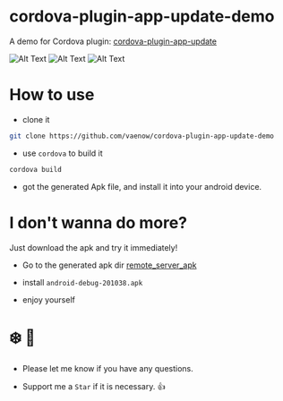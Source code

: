 # cordova-plugin-app-update-demo
A demo for Cordova plugin: [cordova-plugin-app-update](https://github.com/vaenow/cordova-plugin-app-update)

![Alt Text](https://raw.githubusercontent.com/vaenow/cordova-plugin-app-update-demo/master/imgs/%E5%B1%8F%E5%B9%95%E5%BF%AB%E7%85%A7%202016-07-13%20%E4%B8%8B%E5%8D%8811.49.54.png)
![Alt Text](https://raw.githubusercontent.com/vaenow/cordova-plugin-app-update-demo/master/imgs/%E5%B1%8F%E5%B9%95%E5%BF%AB%E7%85%A7%202016-07-13%20%E4%B8%8B%E5%8D%8811.51.48.png)
![Alt Text](https://raw.githubusercontent.com/vaenow/cordova-plugin-app-update-demo/master/imgs/%E5%B1%8F%E5%B9%95%E5%BF%AB%E7%85%A7%202016-07-14%20%E4%B8%8A%E5%8D%8812.15.44.png)


# How to use

* clone it

```bash 
git clone https://github.com/vaenow/cordova-plugin-app-update-demo
```

* use `cordova` to build it

```bash
cordova build
```

* got the generated Apk file, and install it into your android device.


# I don't wanna do more?
Just download the apk and try it immediately!

* Go to the generated apk dir [remote_server_apk](https://github.com/vaenow/cordova-plugin-app-update-demo/tree/master/remote_server_apk)

* install `android-debug-201038.apk`

* enjoy yourself

# :snowflake: :beers:

* Please let me know if you have any questions.

* Support me a `Star` if it is necessary.  :+1:

